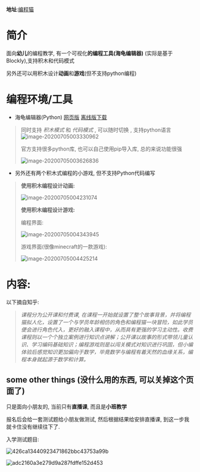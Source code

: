 **地址**:[编程猫](https://www.codemao.cn/)

# 简介

面向**幼儿**的编程教学, 有一个可视化**的编程工具(海龟编辑器)** (实际是基于Blockly),支持积木和代码模式

另外还可以用积木设计**动画**和**游戏**(但不支持python编程)



# 编程环境/工具

- 海龟编辑器(Python) [网页版](https://wood.codemao.cn/) [离线版下载](https://static.codemao.cn/wood/client/production/win64/%E6%B5%B7%E9%BE%9F%E7%BC%96%E8%BE%91%E5%99%A8x64-1.3.4.exe)

> 同时支持 *积木模式* 和 *代码模式* , 可以随时切换 , 支持python语言
> ![image-20200705003330962](codemao.assets/image-20200705003330962.png)
>
> 官方支持很多python库, 也可以自己使用pip导入库, 总的来说功能很强
>
> ![image-20200705003626836](codemao.assets/image-20200705003626836.png)

- 另外还有两个积木式编程的小游戏, 但不支持Python代码编写

>**使用积木编程设计动画:**
>
>![image-20200705004231074](codemao.assets/image-20200705004231074.png)
>
>**使用积木编程设计游戏:**
>
>编程界面:
>
>![image-20200705004343945](codemao.assets/image-20200705004343945.png)
>
>游戏界面(很像minecraft的一款游戏):
>
>![image-20200705004425214](codemao.assets/image-20200705004425214.png)

# 内容:

以下摘自知乎:

> *课程分为公开课和付费课, 在课程一开始就设置了整个故事背景，并将编程猫拟人化，设置了一个与学员年龄相仿的角色和编程猫一块冒险，如此学员便会进行角色代入，更好的融入课程中，从而具有更强的学习主动性。收费课程则以一个个独立案例进行知识点讲解；公开课以故事的形式带领儿童认识、学习编码基础知识；编程游戏则是以闯关模式对知识进行巩固，但小编体验后感觉知识更加偏向于数学，毕竟数学与编程有着天然的血缘关系，编程本身就起源于数学和计算。*

## some other things (没什么用的东西, 可以关掉这个页面了)

只是面向小朋友的, 当前只有**直播课**, 而且是**小班教学**

报名后会给一套测试题给小朋友做测试, 然后根据结果给安排直播课, 到这一步我就卡住没有继续往下了.

入学测试题目:

![426ca13440923471862bbc43753a99b](codemao.assets/426ca13440923471862bbc43753a99b.png)

![adc2160a3e279d9a287fdffe152d453](codemao.assets/adc2160a3e279d9a287fdffe152d453.png)
